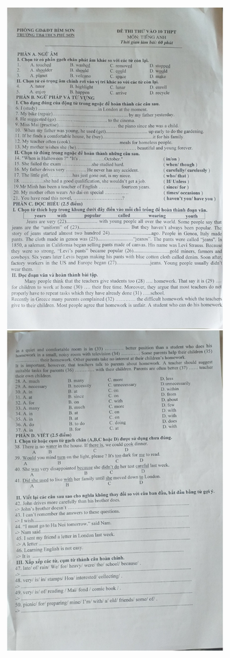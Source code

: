 [![e7ff5e08cff73aa963e6.jpg](https://github.com/uploadimagefree/2021/blob/main/e7ff5e08cff73aa963e6.jpg?raw=true)](https://github.com/uploadimagefree/2021/blob/main/e7ff5e08cff73aa963e6.jpg?raw=true)
[![2f966d66fc9909c75088.jpg](https://github.com/uploadimagefree/2021/blob/main/2f966d66fc9909c75088.jpg?raw=true)](https://github.com/uploadimagefree/2021/blob/main/2f966d66fc9909c75088.jpg?raw=true)
